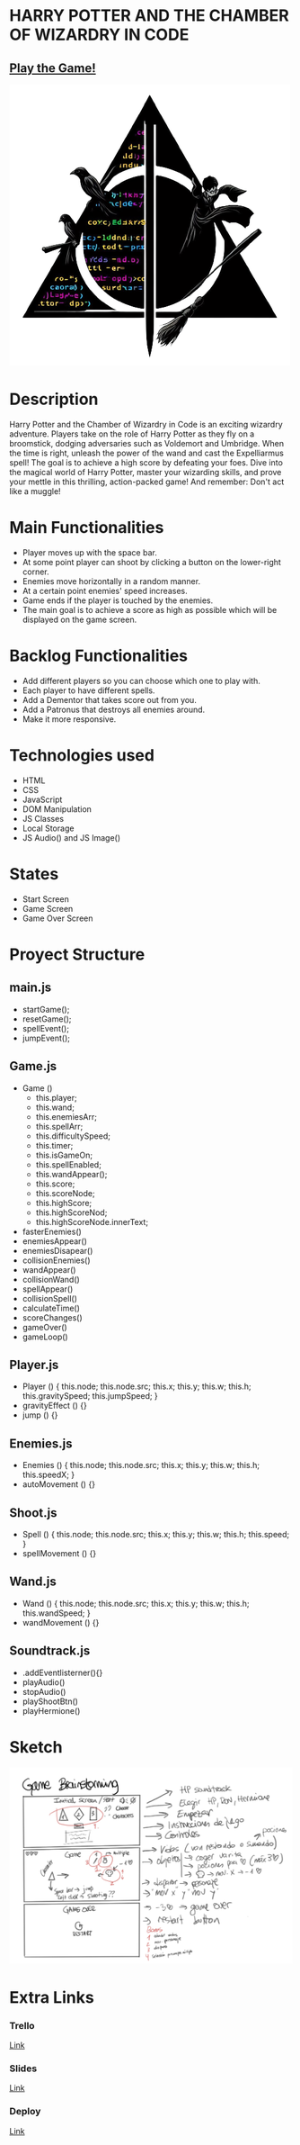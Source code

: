 # HARRY POTTER AND THE CHAMBER OF WIZARDRY IN CODE

## [Play the Game!](https://aliciaurds.github.io/harry-potter-chamber-wizardryCode/)

![Game Logo](/images/LogoGame.png)


# Description

Harry Potter and the Chamber of Wizardry in Code is an exciting  wizardry adventure. Players take on the role of Harry Potter as they fly on a broomstick, dodging adversaries such as Voldemort and Umbridge. When the time is right, unleash the power of the wand and cast the Expelliarmus spell! The goal is to achieve a high score by defeating your foes. Dive into the magical world of Harry Potter, master your wizarding skills, and prove your mettle in this thrilling, action-packed game! And remember: Don't act like a muggle!


# Main Functionalities

- Player moves up with the space bar. 
- At some point player can shoot by clicking a button on the lower-right corner.
- Enemies move horizontally in a random manner.
- At a certain point enemies' speed increases.
- Game ends if the player is touched by the enemies.
- The main goal is to achieve a score as high as possible which will be displayed on the game screen.



# Backlog Functionalities

- Add different players so you can choose which one to play with.
- Each player to have different spells.
- Add a Dementor that takes score out from you.
- Add a Patronus that destroys all enemies around.
- Make it more responsive.


# Technologies used

- HTML
- CSS
- JavaScript
- DOM Manipulation 
- JS Classes
- Local Storage
- JS Audio() and JS Image()

# States

- Start Screen
- Game Screen
- Game Over Screen

# Proyect Structure

## main.js

- startGame();
- resetGame();
- spellEvent();
- jumpEvent();

## Game.js

- Game () 
    - this.player;
    - this.wand;
    - this.enemiesArr;
    - this.spellArr;
    - this.difficultySpeed;
    - this.timer;     
    - this.isGameOn;
    - this.spellEnabled;
    - this.wandAppear();
    - this.score;
    - this.scoreNode;
    - this.highScore;
    - this.highScoreNod;
    - this.highScoreNode.innerText;
- fasterEnemies()
- enemiesAppear()
- enemiesDisapear()
- collisionEnemies()
- wandAppear()
- collisionWand()
- spellAppear()
- collisionSpell()
- calculateTime()
- scoreChanges()
- gameOver()
- gameLoop()

## Player.js 

- Player () {
    this.node;
    this.node.src;
    this.x;
    this.y;
    this.w;
    this.h;
    this.gravitySpeed;
    this.jumpSpeed;
}
- gravityEffect () {}
- jump () {}

## Enemies.js 

- Enemies () {
    this.node;
    this.node.src;
    this.x;
    this.y;
    this.w;
    this.h;
    this.speedX;
}
- autoMovement () {}

## Shoot.js 

- Spell () {
    this.node;
    this.node.src;
    this.x;
    this.y;
    this.w;
    this.h;
    this.speed;
}
- spellMovement () {}

## Wand.js 

- Wand () {
    this.node;
    this.node.src;
    this.x;
    this.y;
    this.w;
    this.h;
    this.wandSpeed;
}
- wandMovement () {}


## Soundtrack.js 

- .addEventlisterner(){}
- playAudio()
- stopAudio()
- playShootBtn()
- playHermione()

# Sketch

![Sketch](/images/Brainstorming.jpg)

# Extra Links 

### Trello
[Link](https://trello.com/b/6gbPFKQ1/harrypotter-chamber-wizardrycode)

### Slides
[Link](https://docs.google.com/presentation/d/1Zc7Wqtgwqg7rnF49a6jhU302ik8MC8m-V1GSxpQuoTY/edit?usp=sharing)

### Deploy
[Link](https://github.com/aliciaurds/harry-potter-chamber-wizardryCode/deployments)